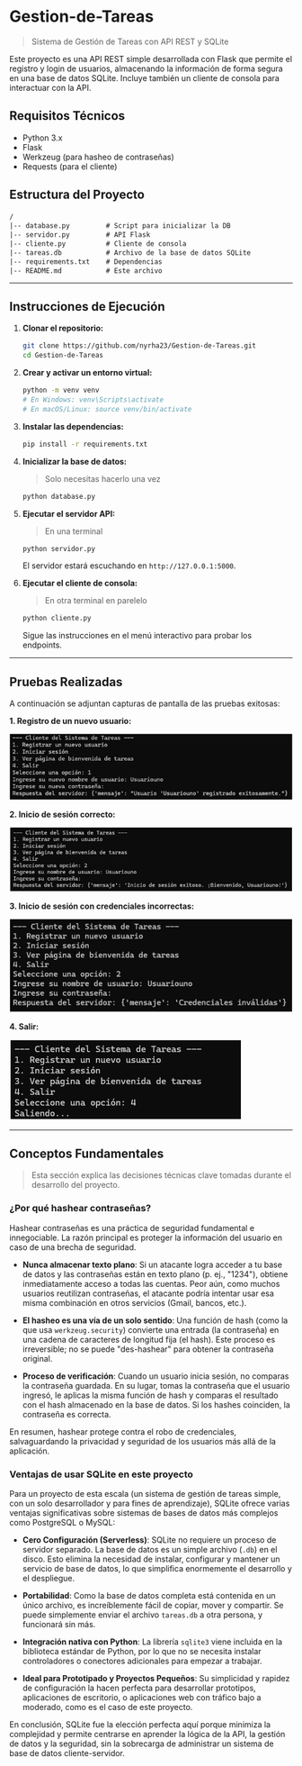 # Gestion-de-Tareas

> Sistema de Gestión de Tareas con API REST y SQLite

Este proyecto es una API REST simple desarrollada con Flask que permite el registro y login de usuarios, almacenando la información de forma segura en una base de datos SQLite. Incluye también un cliente de consola para interactuar con la API.

## Requisitos Técnicos

- Python 3.x
- Flask
- Werkzeug (para hasheo de contraseñas)
- Requests (para el cliente)

## Estructura del Proyecto

```
/
|-- database.py         # Script para inicializar la DB
|-- servidor.py         # API Flask
|-- cliente.py          # Cliente de consola
|-- tareas.db           # Archivo de la base de datos SQLite
|-- requirements.txt    # Dependencias
|-- README.md           # Este archivo
```

---

## Instrucciones de Ejecución

1.  **Clonar el repositorio:**
    ```bash
    git clone https://github.com/nyrha23/Gestion-de-Tareas.git
    cd Gestion-de-Tareas
    ```

2.  **Crear y activar un entorno virtual:**
    ```bash
    python -m venv venv
    # En Windows: venv\Scripts\activate
    # En macOS/Linux: source venv/bin/activate
    ```

3.  **Instalar las dependencias:**
    ```bash
    pip install -r requirements.txt
    ```

4.  **Inicializar la base de datos:**
    > Solo necesitas hacerlo una vez
    ```bash
    python database.py
    ```

5.  **Ejecutar el servidor API:**
    > En una terminal
    ```bash
    python servidor.py
    ```
    El servidor estará escuchando en `http://127.0.0.1:5000`.

6.  **Ejecutar el cliente de consola:**
    > En otra terminal en parelelo
    ```bash
    python cliente.py
    ```
    Sigue las instrucciones en el menú interactivo para probar los endpoints.

---

## Pruebas Realizadas

A continuación se adjuntan capturas de pantalla de las pruebas exitosas:

**1. Registro de un nuevo usuario:** 

![Registro Exitoso](/img/Captura1.jpg)
 
**2. Inicio de sesión correcto:** 

![Login Exitoso](/img/Captura2.jpg)
 
**3. Inicio de sesión con credenciales incorrectas:** 

![Login Fallido](/img/Captura3.jpg)
 
**4. Salir:** 

![Saliendo](/img/Captura4.jpg)

---

## Conceptos Fundamentales
> Esta sección explica las decisiones técnicas clave tomadas durante el desarrollo del proyecto.

### ¿Por qué hashear contraseñas?

Hashear contraseñas es una práctica de seguridad fundamental e innegociable. La razón principal es proteger la información del usuario en caso de una brecha de seguridad.

* **Nunca almacenar texto plano**: Si un atacante logra acceder a tu base de datos y las contraseñas están en texto plano (p. ej., "1234"), obtiene inmediatamente acceso a todas las cuentas. Peor aún, como muchos usuarios reutilizan contraseñas, el atacante podría intentar usar esa misma combinación en otros servicios (Gmail, bancos, etc.).

* **El hasheo es una vía de un solo sentido**: Una función de hash (como la que usa `werkzeug.security`) convierte una entrada (la contraseña) en una cadena de caracteres de longitud fija (el hash). Este proceso es irreversible; no se puede "des-hashear" para obtener la contraseña original.

* **Proceso de verificación**: Cuando un usuario inicia sesión, no comparas la contraseña guardada. En su lugar, tomas la contraseña que el usuario ingresó, le aplicas la misma función de hash y comparas el resultado con el hash almacenado en la base de datos. Si los hashes coinciden, la contraseña es correcta.

En resumen, hashear protege contra el robo de credenciales, salvaguardando la privacidad y seguridad de los usuarios más allá de la aplicación.

### Ventajas de usar SQLite en este proyecto

Para un proyecto de esta escala (un sistema de gestión de tareas simple, con un solo desarrollador y para fines de aprendizaje), SQLite ofrece varias ventajas significativas sobre sistemas de bases de datos más complejos como PostgreSQL o MySQL:

* **Cero Configuración (Serverless)**: SQLite no requiere un proceso de servidor separado. La base de datos es un simple archivo (`.db`) en el disco. Esto elimina la necesidad de instalar, configurar y mantener un servicio de base de datos, lo que simplifica enormemente el desarrollo y el despliegue.

* **Portabilidad**: Como la base de datos completa está contenida en un único archivo, es increíblemente fácil de copiar, mover y compartir. Se puede simplemente enviar el archivo `tareas.db` a otra persona, y funcionará sin más.

* **Integración nativa con Python**: La librería `sqlite3` viene incluida en la biblioteca estándar de Python, por lo que no se necesita instalar controladores o conectores adicionales para empezar a trabajar.

* **Ideal para Prototipado y Proyectos Pequeños**: Su simplicidad y rapidez de configuración la hacen perfecta para desarrollar prototipos, aplicaciones de escritorio, o aplicaciones web con tráfico bajo a moderado, como es el caso de este proyecto.

En conclusión, SQLite fue la elección perfecta aquí porque minimiza la complejidad y permite centrarse en aprender la lógica de la API, la gestión de datos y la seguridad, sin la sobrecarga de administrar un sistema de base de datos cliente-servidor.
